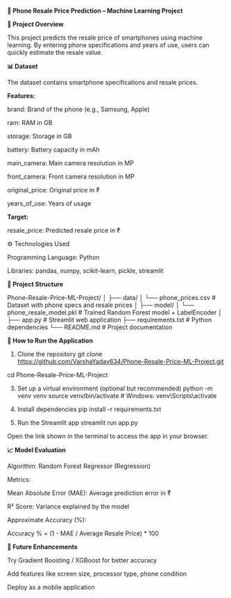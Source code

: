 **📱 Phone Resale Price Prediction – Machine Learning Project**


**🧠 Project Overview**


This project predicts the resale price of smartphones using machine learning.
By entering phone specifications and years of use, users can quickly estimate the resale value.


**📊 Dataset**

The dataset contains smartphone specifications and resale prices.


**Features:**

brand: Brand of the phone (e.g., Samsung, Apple)

ram: RAM in GB

storage: Storage in GB

battery: Battery capacity in mAh

main_camera: Main camera resolution in MP

front_camera: Front camera resolution in MP

original_price: Original price in ₹

years_of_use: Years of usage



**Target:**

resale_price: Predicted resale price in ₹

⚙️ Technologies Used

Programming Language: Python

Libraries: pandas, numpy, scikit-learn, pickle, streamlit



**📁 Project Structure**

Phone-Resale-Price-ML-Project/
│
├── data/
│   └── phone_prices.csv          # Dataset with phone specs and resale prices
│
├── model/
│   └── phone_resale_model.pkl    # Trained Random Forest model + LabelEncoder
│
├── app.py                        # Streamlit web application
├── requirements.txt              # Python dependencies
└── README.md                     # Project documentation


**🚀 How to Run the Application**

1. Clone the repository
git clone https://github.com/VarshaYadav634/Phone-Resale-Price-ML-Project.git

cd Phone-Resale-Price-ML-Project

3. Set up a virtual environment (optional but recommended)
python -m venv venv
source venv/bin/activate  # Windows: venv\Scripts\activate

4. Install dependencies
pip install -r requirements.txt

5. Run the Streamlit app
streamlit run app.py


Open the link shown in the terminal to access the app in your browser.


**📈 Model Evaluation**

Algorithm: Random Forest Regressor (Regression)

Metrics:

Mean Absolute Error (MAE): Average prediction error in ₹

R² Score: Variance explained by the model

Approximate Accuracy (%):

Accuracy % = (1 - MAE / Average Resale Price) * 100


**🧪 Future Enhancements**

Try Gradient Boosting / XGBoost for better accuracy

Add features like screen size, processor type, phone condition

Deploy as a mobile application
